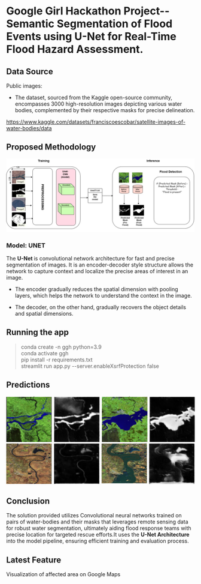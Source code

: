 # Google Girl Hackathon Project--Semantic Segmentation of Flood Events using U-Net for Real-Time Flood Hazard Assessment.
## Data Source

Public images: 
- The dataset, sourced from the Kaggle open-source community, encompasses 3000 high-resolution images depicting various water bodies, complemented by their respective masks for precise delineation.

https://www.kaggle.com/datasets/franciscoescobar/satellite-images-of-water-bodies/data



## Proposed Methodology
![plot](imgs/U-Net_Architecture_Diagram.jpg)


### Model: UNET 
The <b> U-Net </b> is convolutional network architecture for fast and precise segmentation of images. It is an encoder-decoder style structure allows the network to capture context and localize the precise areas of interest in an image.<br>

- The encoder gradually reduces the spatial dimension with pooling layers, which helps the network to understand the context in the image.

- The decoder, on the other hand, gradually recovers the object details and spatial dimensions.

##  Running the app
> conda create -n ggh python=3.9 <br>
> conda activate ggh <br>
> pip install -r requirements.txt <br>
> streamlit run app.py --server.enableXsrfProtection false

## Predictions

![alt text](imgs/1.png)
![alt text](imgs/2.png)


          
## Conclusion
The solution provided utilizes Convolutional neural networks trained on pairs of water-bodies and their masks that leverages remote sensing data for robust water segmentation, ultimately aiding flood response teams with precise location for targeted rescue efforts.It uses the <b>U-Net Architecture</b> into the model pipeline, ensuring efficient training and evaluation process.


## Latest Feature
Visualization of affected area on Google Maps